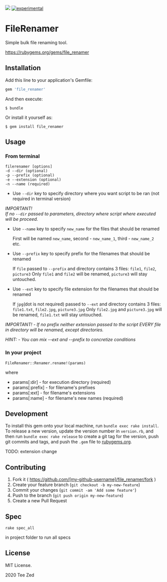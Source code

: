   ![](https://ruby-gem-downloads-badge.herokuapp.com/file_renamer?&style=plastic)
  [![experimental](http://badges.github.io/stability-badges/dist/experimental.svg)](http://github.com/badges/stability-badges)
  
  
# FileRenamer

Simple bulk file renaming tool.

https://rubygems.org/gems/file_renamer

## Installation

Add this line to your application's Gemfile:

```ruby
gem 'file_renamer'
```

And then execute:

    $ bundle

Or install it yourself as:

    $ gem install file_renamer

## Usage

### From terminal

    filerenamer [options]
    -d --dir (optional)
    -p --prefix (optional)
    -e --extension (optional)
    -n --name (required)

- Use `--dir` key to specify directory where you want script to be ran (not required in terminal version)

*IMPORTANT!   
  If no `--dir` passed to parameters, directory where script where executed will be proceed.*

- Use `--name` key to specify `new_name` for the files that should be renamed 

  First will be named `new_name`, second - `new_name_1`, third - `new_name_2` etc.

- Use `--prefix` key to specify prefix for the filenames that should be renamed

  If `file` passed to `--prefix`
  and directory contains 3 files: `file1`, `file2`, `picture3` 
  Only `file1` and `file2` will be renamed, `picture3` will stay untouched.

- Use `--ext` key to specify file extension for the filenames that should be renamed

  If `jpg`(dot is not required) passed to `--ext` 
  and directory contains 3 files: `file1.txt`, `file2.jpg`, `picture3.jpg` 
  Only `file2.jpg` and `picture3.jpg` will be renamed, `file1.txt` will stay untouched.

*IMPORTANT!*
*- If no prefix neither extension passed to the script EVERY file in directory will be renamed, except directories.*

*HINT:*
*- You can mix --ext and --prefix to concretize conditions*

### In your project 

    FileRenamer::Renamer.rename!(params) 
where 
 - params[:dir] - for execution directory (required)
 - params[:prefix] - for filename's prefixes 
 - params[:ext] - for filename's extensions
 - params[:name] - for filename's new names (required)

## Development

To install this gem onto your local machine, run `bundle exec rake install`. To release a new version, update the version number in `version.rb`, and then run `bundle exec rake release` to create a git tag for the version, push git commits and tags, and push the `.gem` file to [rubygems.org](https://rubygems.org).

TODO: extension change

## Contributing

1. Fork it ( https://github.com/[my-github-username]/file_renamer/fork )
2. Create your feature branch (`git checkout -b my-new-feature`)
3. Commit your changes (`git commit -am 'Add some feature'`)
4. Push to the branch (`git push origin my-new-feature`)
5. Create a new Pull Request

## Spec 

```
rake spec_all 
```
in project folder to run all specs 

## License 

MIT License. 

2020 Tee Zed